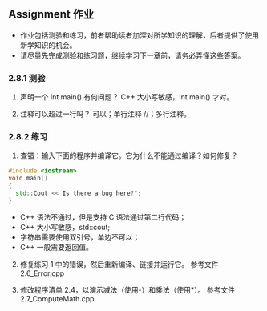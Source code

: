 ## Assignment 作业
- 作业包括测验和练习，前者帮助读者加深对所学知识的理解，后者提供了使用新学知识的机会。
- 请尽量先完成测验和练习题，继续学习下一章前，请务必弄懂这些答案。

### 2.8.1 测验
1. 声明一个 Int main() 有何问题？
    C++ 大小写敏感，int main() 才对。
 
2. 注释可以超过一行吗？
    可以；单行注释 //；多行注释。
 
### 2.8.2 练习
1. 查错：输入下面的程序并编译它。它为什么不能通过编译？如何修复？
```C++
#include <iostream>
void main()
{
  std::Cout << Is there a bug here?";
}
``` 
- C++ 语法不通过，但是支持 C 语法通过第二行代码；
- C++ 大小写敏感，std::cout;
- 字符串需要使用双引号，单边不可以；
- C++ 一般需要返回值。

2. 修复练习 1 中的错误，然后重新编译、链接并运行它。
   参考文件 2.6_Error.cpp
 
3. 修改程序清单 2.4，以演示减法（使用-）和乘法（使用*）。
    参考文件 2.7_ComputeMath.cpp